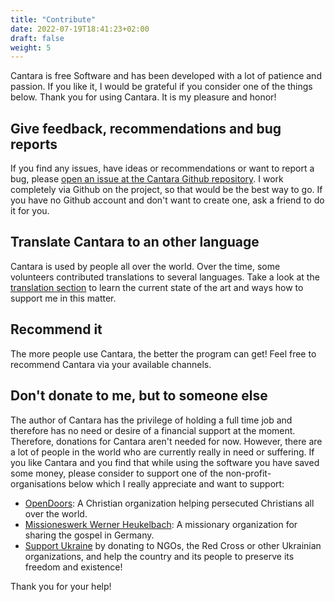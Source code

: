 ```yaml
---
title: "Contribute"
date: 2022-07-19T18:41:23+02:00
draft: false
weight: 5
---
```


Cantara is free Software and has been developed with a lot of patience and passion. If you like it, I would be grateful if you consider one of the things below. Thank you for using Cantara. It is my pleasure and honor!

## Give feedback, recommendations and bug reports

If you find any issues, have ideas or recommendations or want to report a bug, please [open an issue at the Cantara Github repository](https://github.com/reckel-jm/cantara/issues). I work completely via Github on the project, so that would be the best way to go. If you have no Github account and don't want to create one, ask a friend to do it for you.

## Translate Cantara to an other language

Cantara is used by people all over the world. Over the time, some volunteers contributed translations to several languages. Take a look at the [translation section](translate/) to learn the current state of the art and ways how to support me in this matter.

## Recommend it

The more people use Cantara, the better the program can get! Feel free to recommend Cantara via your available channels. 

## Don't donate to me, but to someone else

The author of Cantara has the privilege of holding a full time job and therefore has no need or desire of a financial support at the moment. Therefore, donations for Cantara aren't needed for now. However, there are a lot of people in the world who are currently really in need or suffering. If you like Cantara and you find that while using the software you have saved some money, please consider to support one of the non-profit-organisations below which I really appreciate and want to support:

* [OpenDoors](https://www.opendoors.de/): A Christian organization helping persecuted Christians all over the world.
* [Missioneswerk Werner Heukelbach](https://www.heukelbach.org/): A missionary organization for sharing the gospel in Germany.
* [Support Ukraine](https://savelife.in.ua/en/) by donating to NGOs, the Red Cross or other Ukrainian organizations, and help the country and its people to preserve its freedom and existence!

Thank you for your help!

